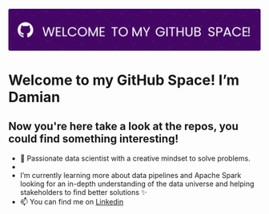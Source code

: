 ![header](https://github.com/DamianTellez/damiantellez/blob/main/github-header-image.png)
# Welcome to my GitHub Space! I’m Damian 

## Now you're here take a look at the repos, you could find something interesting!

- 🔭 Passionate data scientist with a creative mindset to solve problems.
- 
- I’m currently learning more about data pipelines and Apache Spark looking for an in-depth understanding of the data universe and helping stakeholders to find better solutions ✨ 
- 📫 You can find me on [Linkedin](https://www.linkedin.com/in/alexander-batista-tellez/) 

<!---
DamianTellez/DamianTellez is a ✨ special ✨ repository because its `README.md` (this file) appears on your GitHub profile.
You can click the Preview link to take a look at your changes.
--->
